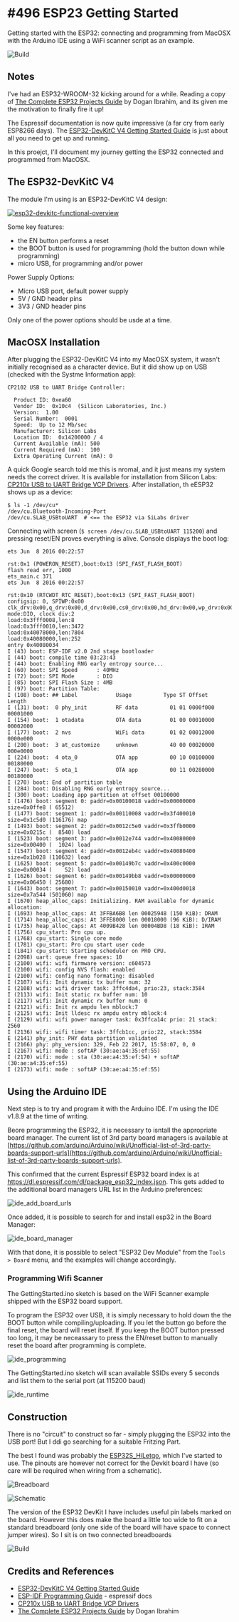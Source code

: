 # #496 ESP23 Getting Started

Getting started with the ESP32: connecting and programming from MacOSX with the Arduino IDE using a WiFi scanner script as an example.

![Build](./assets/GettingStarted_build.jpg?raw=true)

## Notes

I've had an ESP32-WROOM-32 kicking around for a while.
Reading a copy of [The Complete ESP32 Projects Guide](https://www.goodreads.com/book/show/47562312-the-complete-esp32-projects-guide) by Dogan Ibrahim,
and its given me the motivation to finally fire it up!

The Espressif documentation is now quite impressive (a far cry from early ESP8266 days).
The
[ESP32-DevKitC V4 Getting Started Guide](https://docs.espressif.com/projects/esp-idf/en/latest/hw-reference/get-started-devkitc.html)
is just about all you need to get up and running.

In this proejct, I'll document my journey getting the ESP32 connected and programmed from MacOSX.

## The ESP32-DevKitC V4

The module I'm using is an ESP32-DevKitC V4 design:

[![esp32-devkitc-functional-overview](./assets/esp32-devkitc-functional-overview.jpg?raw=true)](https://docs.espressif.com/projects/esp-idf/en/latest/hw-reference/get-started-devkitc.html)


Some key features:

* the EN button performs a reset
* the BOOT button is used for programming (hold the button down while programming)
* micro USB, for programming and/or power

Power Supply Options:

* Micro USB port, default power supply
* 5V / GND header pins
* 3V3 / GND header pins

Only one of the power options should be usde at a time.


## MacOSX Installation

After plugging the ESP32-DevKitC V4 into my MacOSX system, it wasn't initially recognised as a character device. But it did show up on USB (checked with the Systme Information app):

```
CP2102 USB to UART Bridge Controller:

  Product ID: 0xea60
  Vendor ID:  0x10c4  (Silicon Laboratories, Inc.)
  Version:  1.00
  Serial Number:  0001
  Speed:  Up to 12 Mb/sec
  Manufacturer: Silicon Labs
  Location ID:  0x14200000 / 4
  Current Available (mA): 500
  Current Required (mA):  100
  Extra Operating Current (mA): 0
```

A quick Google search told me this is nromal, and it just means my system needs the correct driver. It is available for installation from Silicon Labs:
[CP210x USB to UART Bridge VCP Drivers](https://www.silabs.com/products/development-tools/software/usb-to-uart-bridge-vcp-drivers).
After installation, th eESP32 shows up as a device:

```
$ ls -1 /dev/cu*
/dev/cu.Bluetooth-Incoming-Port
/dev/cu.SLAB_USBtoUART  # <== the ESP32 via SiLabs driver
```

Connecting with screen (`$ screen /dev/cu.SLAB_USBtoUART 115200`) and pressing reset/EN proves everything is alive. Console displays the boot log:

```
ets Jun  8 2016 00:22:57

rst:0x1 (POWERON_RESET),boot:0x13 (SPI_FAST_FLASH_BOOT)
flash read err, 1000
ets_main.c 371
ets Jun  8 2016 00:22:57

rst:0x10 (RTCWDT_RTC_RESET),boot:0x13 (SPI_FAST_FLASH_BOOT)
configsip: 0, SPIWP:0x00
clk_drv:0x00,q_drv:0x00,d_drv:0x00,cs0_drv:0x00,hd_drv:0x00,wp_drv:0x00
mode:DIO, clock div:2
load:0x3fff0008,len:8
load:0x3fff0010,len:3472
load:0x40078000,len:7804
load:0x40080000,len:252
entry 0x40080034
I (43) boot: ESP-IDF v2.0 2nd stage bootloader
I (44) boot: compile time 03:23:43
I (44) boot: Enabling RNG early entropy source...
I (60) boot: SPI Speed      : 40MHz
I (72) boot: SPI Mode       : DIO
I (85) boot: SPI Flash Size : 4MB
I (97) boot: Partition Table:
I (108) boot: ## Label            Usage          Type ST Offset   Length
I (131) boot:  0 phy_init         RF data          01 01 0000f000 00001000
I (154) boot:  1 otadata          OTA data         01 00 00010000 00002000
I (177) boot:  2 nvs              WiFi data        01 02 00012000 0000e000
I (200) boot:  3 at_customize     unknown          40 00 00020000 000e0000
I (224) boot:  4 ota_0            OTA app          00 10 00100000 00180000
I (247) boot:  5 ota_1            OTA app          00 11 00280000 00180000
I (270) boot: End of partition table
I (284) boot: Disabling RNG early entropy source...
I (300) boot: Loading app partition at offset 00100000
I (1476) boot: segment 0: paddr=0x00100018 vaddr=0x00000000 size=0x0ffe8 ( 65512)
I (1477) boot: segment 1: paddr=0x00110008 vaddr=0x3f400010 size=0x1c5d0 (116176) map
I (1493) boot: segment 2: paddr=0x0012c5e0 vaddr=0x3ffb0000 size=0x0215c (  8540) load
I (1523) boot: segment 3: paddr=0x0012e744 vaddr=0x40080000 size=0x00400 (  1024) load
I (1547) boot: segment 4: paddr=0x0012eb4c vaddr=0x40080400 size=0x1b028 (110632) load
I (1625) boot: segment 5: paddr=0x00149b7c vaddr=0x400c0000 size=0x00034 (    52) load
I (1626) boot: segment 6: paddr=0x00149bb8 vaddr=0x00000000 size=0x06450 ( 25680)
I (1643) boot: segment 7: paddr=0x00150010 vaddr=0x400d0018 size=0x7a544 (501060) map
I (1670) heap_alloc_caps: Initializing. RAM available for dynamic allocation:
I (1693) heap_alloc_caps: At 3FFBA6B8 len 00025948 (150 KiB): DRAM
I (1714) heap_alloc_caps: At 3FFE8000 len 00018000 (96 KiB): D/IRAM
I (1735) heap_alloc_caps: At 4009B428 len 00004BD8 (18 KiB): IRAM
I (1756) cpu_start: Pro cpu up.
I (1768) cpu_start: Single core mode
I (1781) cpu_start: Pro cpu start user code
I (1841) cpu_start: Starting scheduler on PRO CPU.
I (2098) uart: queue free spaces: 10
I (2100) wifi: wifi firmware version: c604573
I (2100) wifi: config NVS flash: enabled
I (2100) wifi: config nano formating: disabled
I (2107) wifi: Init dynamic tx buffer num: 32
I (2108) wifi: wifi driver task: 3ffc4da4, prio:23, stack:3584
I (2113) wifi: Init static rx buffer num: 10
I (2117) wifi: Init dynamic rx buffer num: 0
I (2121) wifi: Init rx ampdu len mblock:7
I (2125) wifi: Init lldesc rx ampdu entry mblock:4
I (2129) wifi: wifi power manager task: 0x3ffca14c prio: 21 stack: 2560
I (2136) wifi: wifi timer task: 3ffcb1cc, prio:22, stack:3584
E (2141) phy_init: PHY data partition validated
I (2166) phy: phy_version: 329, Feb 22 2017, 15:58:07, 0, 0
I (2167) wifi: mode : softAP (30:ae:a4:35:ef:55)
I (2170) wifi: mode : sta (30:ae:a4:35:ef:54) + softAP (30:ae:a4:35:ef:55)
I (2173) wifi: mode : softAP (30:ae:a4:35:ef:55)
```

## Using the Arduino IDE

Next step is to try and program it with the Arduino IDE. I'm using the IDE v1.8.9 at the time of writing.

Beore programming the ESP32, it is necessary to isntall the appropriate board manager.
The current list of 3rd party board managers is available at
[https://github.com/arduino/Arduino/wiki/Unofficial-list-of-3rd-party-boards-support-urls](https://github.com/arduino/Arduino/wiki/Unofficial-list-of-3rd-party-boards-support-urls).

This confirmed that the current Espressif ESP32 board index is at https://dl.espressif.com/dl/package_esp32_index.json.
This gets added to the additional board managers URL list in the Arduino preferences:

![ide_add_board_urls](./assets/ide_add_board_urls.png?raw=true)

Once added, it is possible to search for and install esp32 in the Board Manager:

![ide_board_manager](./assets/ide_board_manager.png?raw=true)

With that done, it is possible to select "ESP32 Dev Module" from the `Tools > Board` menu, and the examples will change accordingly.

### Programming Wifi Scanner

The GettingStarted.ino sketch is based on the WiFi Scanner example shipped with the ESP32 board support.

To program the ESP32 over USB, it is simply necessary to hold down the the BOOT button while compiling/uploading.
If you let the button go before the final reset, the board will reset itself. If you keep the BOOT button pressed too long,
it may be neceassary to press the EN/reset button to manually reset the board after programming is complete.

![ide_programming](./assets/ide_programming.png?raw=true)

The GettingStarted.ino sketch will scan available SSIDs every 5 seconds and list them to the serial port (at 115200 baud)

![ide_runtime](./assets/ide_runtime.png?raw=true)

## Construction

There is no "circuit" to construct so far - simply plugging the ESP32 into the USB port!
But I ddi go searching for a suitable Fritzing Part.

The best I found was probably the [ESP32S_HiLetgo](https://forum.fritzing.org/t/esp32s-hiletgo-dev-boad-with-pinout-template/5357?u=steelgoose), which I've started to use.
The pinouts are however not correct for the Devkit board I have (so care will be required when wiring from a schematic).

![Breadboard](./assets/GettingStarted_bb.jpg?raw=true)

![Schematic](./assets/GettingStarted_schematic.jpg?raw=true)

The version of the ESP32 DevKit I have includes useful pin labels marked on the board. However this does make the board a little too wide to
fit on a standard breadboard (only one side of the board will have space to connect jumper wires). So I sit is on two connected breadboards

![Build](./assets/GettingStarted_build.jpg?raw=true)

## Credits and References

* [ESP32-DevKitC V4 Getting Started Guide](https://docs.espressif.com/projects/esp-idf/en/latest/hw-reference/get-started-devkitc.html)
* [ESP-IDF Programming Guide](https://docs.espressif.com/projects/esp-idf/en/latest/get-started/) - espressif docs
* [CP210x USB to UART Bridge VCP Drivers](https://www.silabs.com/products/development-tools/software/usb-to-uart-bridge-vcp-drivers)
* [The Complete ESP32 Projects Guide](https://www.goodreads.com/book/show/47562312-the-complete-esp32-projects-guide) by Dogan Ibrahim
